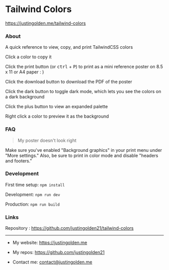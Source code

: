 # Tailwind Colors

https://justingolden.me/tailwind-colors

### About

A quick reference to view, copy, and print TailwindCSS colors

Click a color to copy it

Click the print button (or <kbd>ctrl</kbd> + <kbd>P</kbd>) to print as a mini reference poster on 8.5 x 11 or A4 paper : )

Click the download button to download the PDF of the poster

Click the dark button to toggle dark mode, which lets you see the colors on a dark background

Click the plus button to view an expanded palette

Right click a color to preview it as the background

### FAQ

> My poster doesn't look right

Make sure you've enabled "Background graphics" in your print menu under "More settings." Also, be sure to print in color mode and disable "headers and footers."

### Development

First time setup: `npm install`

Development: `npm run dev`

Production: `npm run build`

### Links

Repository : https://github.com/justingolden21/tailwind-colors

<hr>

- My website: https://justingolden.me

- My repos: https://github.com/justingolden21

- Contact me: contact@justingolden.me
